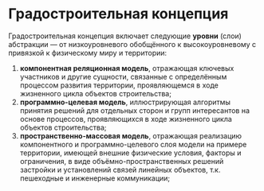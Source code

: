 # Градостроительная концепция

Градостроительная концепция включает следующие **уровни** (слои) абстракции — от низкоуровневого обобщённого к высокоуровневому с привязкой к физическому миру и территории:

1. **компонентная реляционная модель**, отражающая ключевых участников и другие сущности, связанные с определённым процессом развития территории, проявляющемся в ходе жизненного цикла объектов строительства;
2. **программно-целевая модель**, иллюстрирующая алгоритмы принятия решений для отдельных сторон и групп интересантов на основе процессов, проявляющихся в ходе жизненного цикла объектов строительства;
3. **пространственно-массовая модель**, отражающая реализацию компонентного и программно-целевого слоя модели на примере территории, имеющей внешние физические условия, факторы и ограничения, в виде объёмно-пространственных решений застройки и установлений связей линейных объектов, т.к. пешеходные и инженерные коммуникации;
